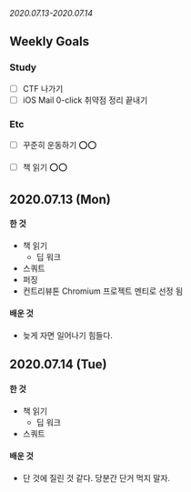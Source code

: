 *2020.07.13-2020.07.14*

## Weekly Goals

### Study
- [ ] CTF 나가기
- [ ] iOS Mail 0-click 취약점 정리 끝내기

### Etc
- [ ] 꾸준히 운동하기 :o::o:
- [ ] 책 읽기 :o::o:


## 2020.07.13 (Mon)

#### 한 것
- 책 읽기
  - 딥 워크
- 스쿼트
- 퍼징
- 컨트리뷰톤 Chromium 프로젝트 멘티로 선정 됨

#### 배운 것
- 늦게 자면 일어나기 힘들다.


## 2020.07.14 (Tue)

#### 한 것
- 책 읽기
  - 딥 워크
- 스쿼트

#### 배운 것
- 단 것에 질린 것 같다. 당분간 단거 먹지 말자.